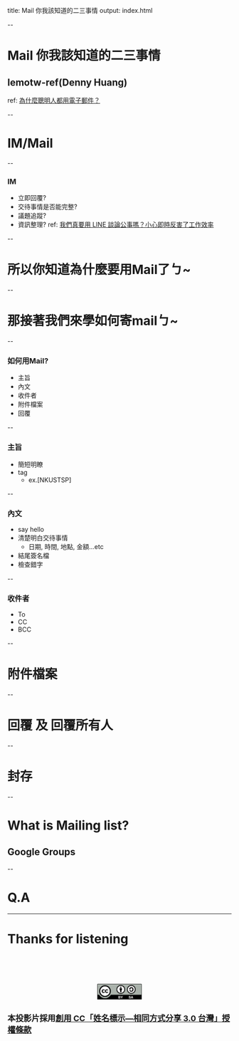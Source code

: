 title: Mail 你我該知道的二三事情
output: index.html

--

# Mail 你我該知道的二三事情
## lemotw-ref(Denny Huang)
ref: [為什麼聰明人都用電子郵件？](https://denny.one/mail-slide)

--

# IM/Mail

--

### IM
* 立即回覆?
* 交待事情是否能完整?
* 議題追蹤?
* 資訊整理?
ref: [我們真要用 LINE 談論公事嗎？小心即時反害了工作效率](http://www.playpcesor.com/2014/06/line-work.html)

--

# 所以你知道為什麼要用Mail了ㄅ~

--

# 那接著我們來學如何寄mailㄅ~

--

### 如何用Mail?
* 主旨
* 內文
* 收件者
* 附件檔案
* 回覆

--

### 主旨
* 簡短明瞭
* tag
	* ex.[NKUSTSP]

--

### 內文
* say hello
* 清楚明白交待事情
	* 日期, 時間, 地點, 金額...etc
* 結尾簽名檔
* 檢查錯字

-- 

### 收件者
* To
* CC
* BCC

--

# 附件檔案

--

# 回覆 及 回覆所有人

--

# 封存

--

# What is Mailing list?
## Google Groups

--

# Q.A

---

# Thanks for listening

<br /><br /><br />
<div align="center">
  <img style="width:100px;" src="by-sa.png" />
</div>
<h2 style="font-size: 18px">
本投影片採用<a href="http://creativecommons.org/licenses/by-sa/3.0/tw/" target="_blank">創用 CC「姓名標示—相同方式分享 3.0 台灣」授權條款</a>
</h2>
